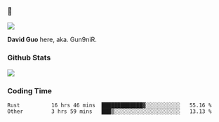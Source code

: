 ### 👋

![](https://komarev.com/ghpvc/?username=Gun9niR&label=Total+Views)

**David Guo** here, aka. Gun9niR.

### Github Stats

<img src="https://github-readme-stats.vercel.app/api?username=Gun9niR&count_private=true&show_icons=true&theme=vue-dark&hide_title=true">

### Coding Time

<!--START_SECTION:waka-->

```text
Rust          16 hrs 46 mins  █████████████▓░░░░░░░░░░░   55.16 %
Other         3 hrs 59 mins   ███▒░░░░░░░░░░░░░░░░░░░░░   13.13 %
```

<!--END_SECTION:waka-->

